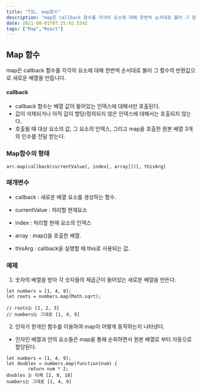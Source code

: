 ```yaml
---
title: "TIL. map함수"
description: "map은 callback 함수를 각각의 요소에 대해 한번씩 순서대로 불러 그 함수의 반환값으로 새로운 배열을 만듭니다.callback 함수는 배열 값이 들어있는 인덱스에 대해서만 호출된다.값이 삭제되거나 아직 값이 할당/정의되지 않은 인덱스에 대해서는 호출되지 않는다."
date: 2021-08-01T07:25:02.534Z
tags: ["Map","React"]
---
```

## Map 함수

map은 callback 함수를 각각의 요소에 대해 한번씩 순서대로 불러 그 함수의 반환값으로 새로운 배열을 만듭니다.


#### callback 

- callback 함수는 배열 값이 들어있는 인덱스에 대해서만 호출된다.
- 값이 삭제되거나 아직 값이 할당/정의되지 않은 인덱스에 대해서는 호출되지 않는다.
- 호출될 때 대상 요소의 값, 그 요소의 인덱스, 그리고 map을 호출한 원본 배열 3개의 인수를 전달 받는다.

### Map함수의 형태

```
arr.map(callback(currentValue[, index[, array]])[, thisArg]
```

### 매개변수

- callback : 새로운 배열 요소를 생성하는 함수.

- currentValue : 처리할 현재요소

- index : 처리할 현재 요소의 인덱스

- array : map()을 호출한 배열.

- thisArg : callback을 실행할 때 this로 사용되는 값.

### 예제

1. 숫자의 배열을 받아 각 숫자들의 제곱근이 들어있는 새로운 배열을 만든다.

```
let numbers = [1, 4, 9];
let roots = numbers.map(Math.sqrt);

// roots는 [1, 2, 3]
// numbers는 그대로 [1, 4, 9]
```

2. 인자가 한개인 함수를 이용하여 map이 어떻게 동작하는지 나타낸다.
- 인자인 배열과 안의 요소들은 map을 통해 순회하면서 원본 배열로 부터 자동으로 할당된다.

```
let numbers = [1, 4, 9];
let doubles = numbers.map(function(num) {
		return num * 2;
doubles 는 이제 [2, 8, 18]
numbers는 그대로 [1, 4, 9]
```


